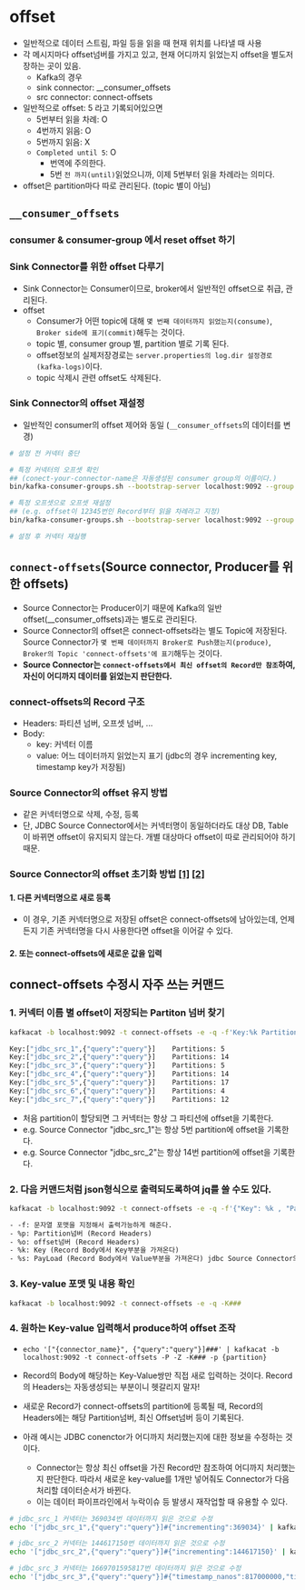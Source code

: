 # offset

- 일반적으로 데이터 스트림, 파일 등을 읽을 때 현재 위치를 나타낼 때 사용
- 각 메시지마다 offset넘버를 가지고 있고, 현재 어디까지 읽었는지 offset을 별도저장하는 곳이 있음.
  - Kafka의 경우
  - sink connector: __consumer_offsets
  - src connector: connect-offsets
- 일반적으로 offset: 5 라고 기록되어있으면
  - 5번부터 읽을 차례: O
  - 4번까지 읽음: O
  - 5번까지 읽음: X
  - `Completed until 5`: O
    - 번역에 주의한다.
    - 5번 `전 까지(until)`읽었으니까, 이제 5번부터 읽을 차례라는 의미다.
- offset은 partition마다 따로 관리된다. (topic 별이 아님)

## `__consumer_offsets`

### consumer & consumer-group 에서 reset offset 하기

### Sink Connector를 위한 offset 다루기

- Sink Connector는 Consumer이므로, broker에서 일반적인 offset으로 취급, 관리된다.
- offset
  - Consumer가 어떤 topic에 대해 `몇 번째 데이터까지 읽었는지(consume)`, `Broker side에 표기(commit)`해두는 것이다.
  - topic 별, consumer group 별, partition 별로 기록 된다.
  - offset정보의 실제저장경로는 `server.properties의 log.dir 설정경로(kafka-logs)`이다.
  - topic 삭제시 관련 offset도 삭제된다.

### Sink Connector의 offset 재설정

- 일반적인 consumer의 offset 제어와 동일 (`__consumer_offsets`의 데이터를 변경)

```sh
# 설정 전 커넥터 중단

# 특정 커넥터의 오프셋 확인
## (conect-your-connector-name은 자동생성된 consumer group의 이름이다.)
bin/kafka-consumer-groups.sh --bootstrap-server localhost:9092 --group connect-your-connector-name --describe

# 특정 오프셋으로 오프셋 재설정
## (e.g. offset이 12345번인 Record부터 읽을 차례라고 지정)
bin/kafka-consumer-groups.sh --bootstrap-server localhost:9092 --group connect-your-connector-name --reset-offsets --to-offset 12345 --topic your_topic --execute

# 설정 후 커넥터 재실행
```

## `connect-offsets`(Source connector, Producer를 위한 offsets)

- Source Connector는 Producer이기 때문에 Kafka의 일반 offset(__consumer_offsets)과는 별도로 관리된다.
- Source Connector의 offset은 connect-offsets라는 별도 Topic에 저장된다. Source Connector가 `몇 번째 데이터까지 Broker로 Push했는지(produce)`, `Broker의 Topic 'connect-offsets'에 표기`해두는 것이다.
- **Source Connector는 `connect-offsets에서 최신 offset의 Record만 참조`하여, 자신이 어디까지 데이터를 읽었는지 판단한다.**

### connect-offsets의 Record 구조

- Headers: 파티션 넘버, 오프셋 넘버, ...
- Body:
  - key: 커넥터 이름
  - value: 어느 데이터까지 읽었는지 표기 (jdbc의 경우 incrementing key, timestamp key가 저장됨)

### Source Connector의 offset 유지 방법

- 같은 커넥터명으로 삭제, 수정, 등록
- 단, JDBC Source Connector에서는 커넥터명이 동일하더라도 대상 DB, Table이 바뀌면 offset이 유지되지 않는다. 개별 대상마다 offset이 따로 관리되어야 하기 때문.

### Source Connector의 offset 초기화 방법 [[1]](https://rmoff.net/2019/08/15/reset-kafka-connect-source-connector-offsets/) [[2]](https://soojong.tistory.com/entry/Source-Connector-Offset-%EC%B4%88%EA%B8%B0%ED%99%94-%ED%95%98%EA%B8%B0)

#### 1. 다른 커넥터명으로 새로 등록

- 이 경우, 기존 커넥터명으로 저장된 offset은 connect-offsets에 남아있는데, 언제든지 기존 커넥터명을 다시 사용한다면 offset을 이어갈 수 있다.

#### 2. 또는 connect-offsets에 새로운 값을 입력

## connect-offsets 수정시 자주 쓰는 커맨드

### 1. 커넥터 이름 별 offset이 저장되는 Partiton 넘버 찾기

```sh
kafkacat -b localhost:9092 -t connect-offsets -e -q -f'Key:%k Partitions: %p \n' | sort -u
```

```sh
Key:["jdbc_src_1",{"query":"query"}]    Partitions: 5
Key:["jdbc_src_2",{"query":"query"}]    Partitions: 14
Key:["jdbc_src_3",{"query":"query"}]    Partitions: 5
Key:["jdbc_src_4",{"query":"query"}]    Partitions: 14
Key:["jdbc_src_5",{"query":"query"}]    Partitions: 17
Key:["jdbc_src_6",{"query":"query"}]    Partitions: 4
Key:["jdbc_src_7",{"query":"query"}]    Partitions: 12
```

- 처음 partition이 할당되면 그 커넥터는 항상 그 파티션에 offset을 기록한다.
- e.g. Source Connector "jdbc_src_1"는 항상 5번 partition에 offset을 기록한다.
- e.g. Source Connector "jdbc_src_2"는 항상 14번 partition에 offset을 기록한다.

### 2. 다음 커맨드처럼 json형식으로 출력되도록하여 jq를 쓸 수도 있다.

```sh
kafkacat -b localhost:9092 -t connect-offsets -e -q -f'{"Key": %k , "Payload": %s, "Partition": %p,  "Offset": %o }\n'  | jq
```

```txt
- -f: 문자열 포맷을 지정해서 출력가능하게 해준다.
- %p: Partition넘버 (Record Headers)
- %o: offset넘버 (Record Headers)
- %k: Key (Record Body에서 Key부분을 가져온다)
- %s: PayLoad (Record Body에서 Value부분을 가져온다) jdbc Source Connector의 경우, value자리에 incrementing key 또는 timestamp key 값이 입력된다. bulk모드일때는 해당 값이 비어있으므로 위 커맨드처럼 문자열 포맷을 기술하면 json이 깨진다. (jq사용시 주의)
```

### 3. Key-value 포맷 및 내용 확인

```sh
kafkacat -b localhost:9092 -t connect-offsets -e -q -K###
```

### 4. 원하는 Key-value 입력해서 produce하여 offset 조작

- `echo '["{connector_name}", {"query":"query"}]###' | kafkacat -b localhost:9092 -t connect-offsets -P -Z -K### -p {partition}`
- Record의 Body에 해당하는 Key-Value쌍만 직접 새로 입력하는 것이다. Record의 Headers는 자동생성되는 부분이니 헷갈리지 말자!
- 새로운 Record가 connect-offsets의 partition에 등록될 때, Record의 Headers에는 해당 Partition넘버, 최신 Offset넘버 등이 기록된다.

- 아래 예시는 JDBC conenctor가 어디까지 처리했는지에 대한 정보을 수정하는 것이다.
  - Connector는 항상 최신 offset을 가진 Record만 참조하여 어디까지 처리했는지 판단한다. 따라서 새로운 key-value를 1개만 넣어줘도 Connector가 다음 처리할 데이터순서가 바뀐다.
  - 이는 데이터 파이프라인에서 누락이슈 등 발생시 재작업할 때 유용할 수 있다.

```sh
# jdbc_src_1 커넥터는 369034번 데이터까지 읽은 것으로 수정
echo '["jdbc_src_1",{"query":"query"}]#{"incrementing":369034}' | kafkacat -b localhost:9092 -t connect-offsets -P  -K# -p 5

# jdbc_src_2 커넥터는 144617150번 데이터까지 읽은 것으로 수정
echo '["jdbc_src_2",{"query":"query"}]#{"incrementing":144617150}' | kafkacat -b localhost:9092 -t connect-offsets -P  -K# -p 14

# jdbc_src_3 커넥터는 1669701595817번 데이터까지 읽은 것으로 수정
echo '["jdbc_src_3",{"query":"query"}]#{"timestamp_nanos":817000000,"timestamp":1669701595817}' | kafkacat -b localhost:9092 -t connect-offsets -P  -K# -p 5
```
